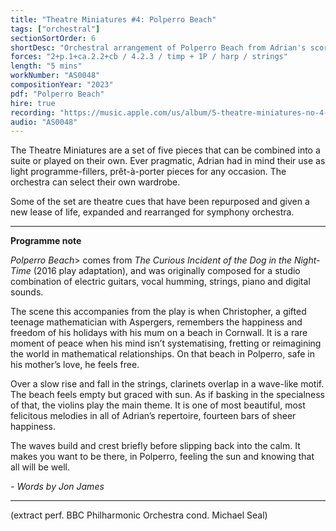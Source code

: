 ```yaml
---
title: "Theatre Miniatures #4: Polperro Beach"
tags: ["orchestral"]
sectionSortOrder: 6
shortDesc: "Orchestral arrangement of Polperro Beach from Adrian's score for The Curious Incident of the Dog in the Night-time"
forces: "2+p.1+ca.2.2+cb / 4.2.3 / timp + 1P / harp / strings"
length: "5 mins"
workNumber: "AS0048"
compositionYear: "2023"
pdf: "Polperro Beach"
hire: true
recording: "https://music.apple.com/us/album/5-theatre-miniatures-no-4-polperro-beach/1766897662?i=1766897677"
audio: "AS0048"
---
```

The Theatre Miniatures are a set of five pieces that can be combined into a suite or played on their own. Ever pragmatic, Adrian had in mind their use as light programme-fillers, prêt-à-porter pieces for any occasion. The orchestra can select their own wardrobe.

Some of the set are theatre cues that have been repurposed and given a new lease of life, expanded and rearranged for symphony orchestra.

<hr class="h-px border-t-0 bg-transparent bg-gradient-to-r from-transparent via-white to-transparent opacity-60" />

<b>Programme note</b>

<i>Polperro Beach</i>> comes from <i>The Curious Incident of the Dog in the Night-Time</i> (2016 play adaptation), and was originally composed for a studio combination of electric guitars, vocal humming, strings, piano and digital sounds. 

The scene this accompanies from the play is when Christopher, a gifted teenage mathematician with Aspergers, remembers the happiness and freedom of his holidays with his mum on a beach in Cornwall. It is a rare moment of peace when his mind isn’t systematising, fretting or reimagining the world in mathematical relationships. On that beach in Polperro, safe in his mother’s love, he feels free.

Over a slow rise and fall in the strings, clarinets overlap in a wave-like motif. The beach feels empty but graced with sun. As if basking in the specialness of that, the violins play the main theme. It is one of most beautiful, most felicitous melodies in all of Adrian’s repertoire, fourteen bars of sheer happiness. 

The waves build and crest briefly before slipping back into the calm. It makes you want to be there, in Polperro, feeling the sun and knowing that all will be well. 

<i>- Words by Jon James</i>

<hr class="h-px border-t-0 bg-transparent bg-gradient-to-r from-transparent via-white to-transparent opacity-60" />

(extract perf. BBC Philharmonic Orchestra cond. Michael Seal)